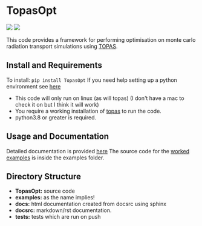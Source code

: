 # TopasOpt

![](docsrc/_resources/interrogate_badge.svg) ![](docsrc/_resources/coverage.svg)


This code provides a framework for performing optimisation on monte carlo radiation transport 
simulations using [TOPAS](https://www.google.com/search?channel=fs&client=ubuntu&q=topas+MC).

## Install and Requirements

To install: ```pip install TopasOpt```
If you need help setting up a python environment see [here](https://acrf-image-x-institute.github.io/TopasOpt/EnvironmentSetup.html)

- This code will only run on linux (as will topas) (I don't have a mac to check it on but I think it will work)
- You require a working installation of [topas](https://topas.readthedocs.io/en/latest/getting-started/intro.html) to run the code.
- python3.8 or greater is required.

## Usage and Documentation

Detailed documentation is provided [here](https://acrf-image-x-institute.github.io/TopasOpt/index.html)
The source code for the [worked examples](https://acrf-image-x-institute.github.io/TopasOpt/worked_examples.html) is inside the examples folder.

## Directory Structure

- **TopasOpt:** source code
- **examples:** as the name implies!
- **docs:** html documentation created from docsrc using sphinx
- **docsrc:** markdown/rst documentation.
- **tests:** tests which are run on push







